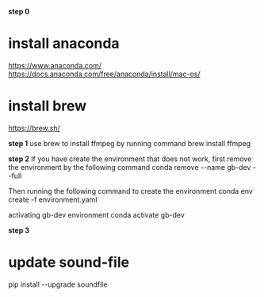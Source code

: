 **step 0**
# install anaconda 
https://www.anaconda.com/
https://docs.anaconda.com/free/anaconda/install/mac-os/

# install brew 
https://brew.sh/

**step 1**
use brew to install ffmpeg by running command 
brew install ffmpeg 

**step 2**
If you have create the environment that does not work, first remove the 
environment by the following command
conda remove --name gb-dev --full

Then running the following command to create the environment
conda env create -f environment.yaml

activating gb-dev environment
conda activate gb-dev

**step 3**
# update sound-file 
pip install --upgrade soundfile


